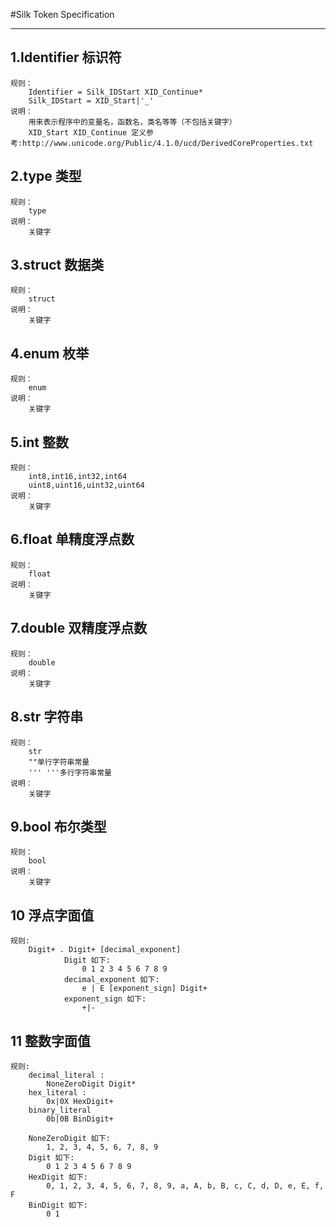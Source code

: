 #Silk Token Specification
***
## 1.Identifier 标识符
    规则：
        Identifier = Silk_IDStart XID_Continue*
        Silk_IDStart = XID_Start|'_'
    说明：
        用来表示程序中的变量名，函数名，类名等等（不包括关键字）
        XID_Start XID_Continue 定义参考:http://www.unicode.org/Public/4.1.0/ucd/DerivedCoreProperties.txt

## 2.type 类型
    规则：
        type
    说明：
        关键字

## 3.struct 数据类
    规则：
        struct
    说明：
        关键字
        
## 4.enum 枚举
    规则：
        enum
    说明：
        关键字

## 5.int 整数
    规则：
        int8,int16,int32,int64
        uint8,uint16,uint32,uint64
    说明：
        关键字

## 6.float 单精度浮点数
    规则：
        float
    说明：
        关键字
## 7.double 双精度浮点数
    规则：
        double
    说明：
        关键字
        
## 8.str 字符串
    规则：
        str
        ""单行字符串常量
        ''' '''多行字符串常量
    说明：
        关键字

## 9.bool 布尔类型
    规则：
        bool
    说明：
        关键字

## 10 浮点字面值
    规则:
        Digit+ . Digit+ [decimal_exponent]
                Digit 如下:
                    0 1 2 3 4 5 6 7 8 9
                decimal_exponent 如下:
                    e | E [exponent_sign] Digit+
                exponent_sign 如下:
                    +|-

## 11 整数字面值
    规则:
        decimal_literal :
            NoneZeroDigit Digit*
        hex_literal :
            0x|0X HexDigit+
        binary_literal
            0b|0B BinDigit+
        
        NoneZeroDigit 如下:
            1, 2, 3, 4, 5, 6, 7, 8, 9
        Digit 如下:
            0 1 2 3 4 5 6 7 8 9
        HexDigit 如下:
            0, 1, 2, 3, 4, 5, 6, 7, 8, 9, a, A, b, B, c, C, d, D, e, E, f, F
        BinDigit 如下:
            0 1